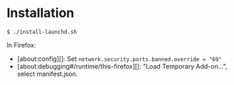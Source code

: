 # Installation

    $ ./install-launchd.sh

In Firefox:

* [about:config][]: Set `network.security.ports.banned.override = "69"`
* [about:debugging#/runtime/this-firefox][]: "Load Temporary Add-on...", select
  manifest.json.
